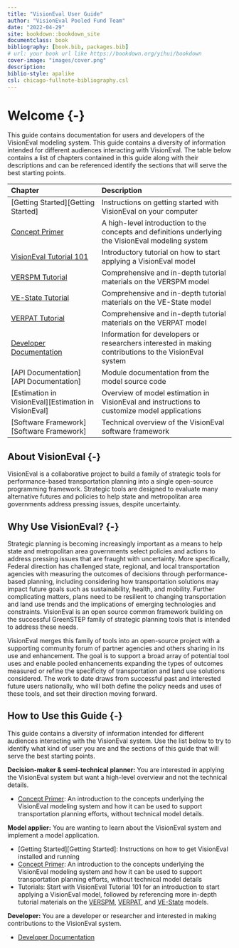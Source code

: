 ```yaml
--- 
title: "VisionEval User Guide"
author: "VisionEval Pooled Fund Team"
date: "2022-04-29"
site: bookdown::bookdown_site
documentclass: book
bibliography: [book.bib, packages.bib]
# url: your book url like https://bookdown.org/yihui/bookdown
cover-image: "images/cover.png"
description: 
biblio-style: apalike
csl: chicago-fullnote-bibliography.csl
---
```


# Welcome {-}

This guide contains documentation for users and developers of the VisionEval modeling system. This guide contains a diversity of information intended for different audiences interacting with VisionEval. The table below contains a list of chapters contained in this guide along with their descriptions and can be referenced identify the sections that will serve the best starting points.

| Chapter | Description|
|:-------------|:-----------------------------|
| [Getting Started][Getting Started] | Instructions on getting started with VisionEval on your computer |
| [Concept Primer](#conceptprimer) | A high-level introduction to the concepts and definitions underlying the VisionEval modeling system |
| [VisionEval Tutorial 101](#tutorial) | Introductory tutorial on how to start applying a VisionEval model |
| [VERSPM Tutorial](#verspm) | Comprehensive and in-depth tutorial materials on the VERSPM model |
| [VE-State Tutorial](#vestate) | Comprehensive and in-depth tutorial materials on the VE-State model |
| [VERPAT Tutorial](#verpat) | Comprehensive and in-depth tutorial materials on the VERPAT model |
| [Developer Documentation](#developer) | Information for developers or researchers interested in making contributions to the VisionEval system |
| [API Documentation][API Documentation] | Module documentation from the model source code |
| [Estimation in VisionEval][Estimation in VisionEval] | Overview of model estimation in VisionEval and instructions to customize model applications |
| [Software Framework][Software Framework] | Technical overview of the VisionEval software framework |

## About VisionEval {-}
VisionEval is a collaborative project to build a family of strategic tools for performance-based transportation planning into a single open-source programming framework. Strategic tools are designed to evaluate many alternative futures and policies to help state and metropolitan area governments address pressing issues, despite uncertainty. 

## Why Use VisionEval? {-}
Strategic planning is becoming increasingly important as a means to help state and metropolitan area governments select policies and actions to address pressing issues that are fraught with uncertainty. More specifically, Federal direction has challenged state, regional, and local transportation agencies with measuring the outcomes of decisions through performance-based planning, including considering how transportation solutions may impact future goals such as sustainability, health, and mobility. Further complicating matters, plans need to be resilient to changing transportation and land use trends and the implications of emerging technologies and constraints. VisionEval is an open source common framework building on the successful GreenSTEP family of strategic planning tools that is intended to address these needs.

VisionEval merges this family of tools into an open-source project with a supporting community forum of partner agencies and others sharing in its use and enhancement. The goal is to support a broad array of potential tool uses and enable pooled enhancements expanding the types of outcomes measured or refine the specificity of transportation and land use solutions considered. The work to date draws from successful past and interested future users nationally, who will both define the policy needs and uses of these tools, and set their direction moving forward.

## How to Use this Guide {-}
This guide contains a diversity of information intended for different audiences interacting with the VisionEval system. Use the list below to try to identify what kind of user you are and the sections of this guide that will serve the best starting points.

**Decision-maker & semi-technical planner:** You are interested in applying the VisionEval system but want a high-level overview and not the technical details.

* [Concept Primer](#conceptprimer): An introduction to the concepts underlying the VisionEval modeling system and how it can be used to support transportation planning efforts, without technical model details.

**Model applier:** You are wanting to learn about the VisionEval system and implement a model application.

* [Getting Started][Getting Started]: Instructions on how to get VisionEval installed and running
* [Concept Primer](#conceptprimer): An introduction to the concepts underlying the VisionEval modeling system and how it can be used to support transportation planning efforts, without technical model details
* Tutorials: Start with VisionEval Tutorial 101 for an introduction to start applying a VisionEval model, followed by referencing more in-depth tutorial materials on the [VERSPM](#verspm), [VERPAT](#verpat), and [VE-State](#vestate) models.

**Developer:** You are a developer or researcher and interested in making contributions to the VisionEval system.

* [Developer Documentation](#developer)



